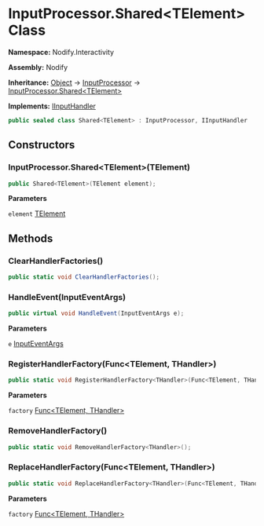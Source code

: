 # InputProcessor.Shared\<TElement\> Class  
  
**Namespace:** Nodify.Interactivity  
  
**Assembly:** Nodify  
  
**Inheritance:** [Object](https://docs.microsoft.com/en-us/dotnet/api/System.Object) → [InputProcessor](Nodify_Interactivity_InputProcessor) → [InputProcessor.Shared\<TElement\>](Nodify_Interactivity_InputProcessor_Shared_TElement_)  
  
**Implements:** [IInputHandler](Nodify_Interactivity_IInputHandler)  
  
```csharp  
public sealed class Shared<TElement> : InputProcessor, IInputHandler  
```  
  
## Constructors  
  
### InputProcessor.Shared\<TElement\>(TElement)  
  
```csharp  
public Shared<TElement>(TElement element);  
```  
  
**Parameters**  
  
`element` [TElement](Nodify_Interactivity_Shared_TElement__TElement)  
  
## Methods  
  
### ClearHandlerFactories()  
  
```csharp  
public static void ClearHandlerFactories();  
```  
  
### HandleEvent(InputEventArgs)  
  
```csharp  
public virtual void HandleEvent(InputEventArgs e);  
```  
  
**Parameters**  
  
`e` [InputEventArgs](https://docs.microsoft.com/en-us/dotnet/api/System.Windows.Input.InputEventArgs)  
  
### RegisterHandlerFactory(Func\<TElement, THandler\>)  
  
```csharp  
public static void RegisterHandlerFactory<THandler>(Func<TElement, THandler> factory);  
```  
  
**Parameters**  
  
`factory` [Func\<TElement, THandler\>](https://docs.microsoft.com/en-us/dotnet/api/System.Func-2)  
  
### RemoveHandlerFactory()  
  
```csharp  
public static void RemoveHandlerFactory<THandler>();  
```  
  
### ReplaceHandlerFactory(Func\<TElement, THandler\>)  
  
```csharp  
public static void ReplaceHandlerFactory<THandler>(Func<TElement, THandler> factory);  
```  
  
**Parameters**  
  
`factory` [Func\<TElement, THandler\>](https://docs.microsoft.com/en-us/dotnet/api/System.Func-2)  
  
